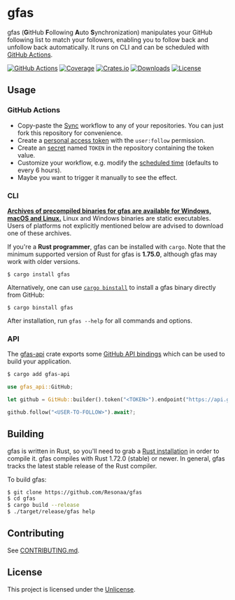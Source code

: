 # gfas

gfas (**G**itHub **F**ollowing **A**uto **S**ynchronization) manipulates your
GitHub following list to match your followers, enabling you to follow back
and unfollow back automatically. It runs on CLI and can be scheduled with
[GitHub Actions](https://docs.github.com/actions).

[![GitHub Actions](https://img.shields.io/github/actions/workflow/status/Resonaa/gfas/ci.yml?style=flat-square)](https://github.com/Resonaa/gfas/actions)
[![Coverage](https://img.shields.io/codecov/c/github/Resonaa/gfas?token=W3H6GBVQZW&style=flat-square)](https://app.codecov.io/github/Resonaa/gfas)
[![Crates.io](https://img.shields.io/crates/v/gfas-cli?style=flat-square)](https://crates.io/crates/gfas-cli)
[![Downloads](https://img.shields.io/crates/d/gfas-cli?style=flat-square)](https://crates.io/crates/gfas-cli)
[![License](https://img.shields.io/github/license/Resonaa/gfas?style=flat-square)](LICENSE)

## Usage

### GitHub Actions

- Copy-paste the
  [Sync](.github/workflows/sync.yml)
  workflow to any of your repositories. You can just fork this repository for convenience.
- Create a
  [personal access token](https://docs.github.com/authentication/keeping-your-account-and-data-secure/managing-your-personal-access-tokens)
  with the `user:follow` permission.
- Create an
  [secret](https://docs.github.com/actions/security-for-github-actions/security-guides/using-secrets-in-github-actions)
  named `TOKEN` in the repository containing the token value.
- Customize your workflow, e.g. modify the [scheduled time](https://docs.github.com/actions/writing-workflows/choosing-when-your-workflow-runs/events-that-trigger-workflows#schedule) (defaults to every 6 hours).
- Maybe you want to trigger it manually to see the effect.

### CLI

**[Archives of precompiled binaries for gfas are available for Windows,
macOS and Linux.](https://github.com/Resonaa/gfas/releases)** Linux and
Windows binaries are static executables. Users of platforms not explicitly
mentioned below are advised to download one of these archives.

If you're a **Rust programmer**, gfas can be installed with `cargo`.
Note that the minimum supported version of Rust for gfas is **1.75.0**,
although gfas may work with older versions.

```
$ cargo install gfas
```

Alternatively, one can use [`cargo
binstall`](https://github.com/cargo-bins/cargo-binstall) to install a gfas
binary directly from GitHub:

```
$ cargo binstall gfas
```

After installation, run `gfas --help` for all commands and options.

### API

The
[gfas-api](https://crates.io/crates/gfas-api)
crate exports some
[GitHub API bindings](https://docs.rs/gfas-api)
which can be used to build your application.

```sh
$ cargo add gfas-api
```

```rust
use gfas_api::GitHub;

let github = GitHub::builder().token("<TOKEN>").endpoint("https://api.github.com").build()?;

github.follow("<USER-TO-FOLLOW>").await?;
```

## Building

gfas is written in Rust, so you'll need to grab a
[Rust installation](https://www.rust-lang.org/) in order to compile it.
gfas compiles with Rust 1.72.0 (stable) or newer. In general, gfas tracks
the latest stable release of the Rust compiler.

To build gfas:

```sh
$ git clone https://github.com/Resonaa/gfas
$ cd gfas
$ cargo build --release
$ ./target/release/gfas help
```

## Contributing

See [CONTRIBUTING.md](CONTRIBUTING.md).

## License

This project is licensed under the [Unlicense](LICENSE).

